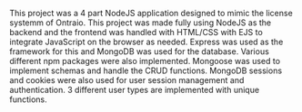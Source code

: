 This project was a 4 part NodeJS application designed to mimic the license systemm of Ontraio. This project was made fully using
NodeJS as the backend and the frontend was handled with HTML/CSS with EJS to integrate JavaScript on the browser as needed. 
Express was used as the framework for this and MongoDB was used for the database. Various different npm packages were also implemented. 
Mongoose was used to implement schemas and handle the CRUD functions. MongoDB sessions and cookies were also used for user session
management and authentication. 3 different user types are implemented with unique functions. 
